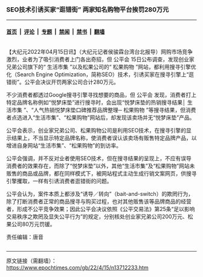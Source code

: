 ### SEO技术引诱买家“逛错街” 两家知名购物平台挨罚280万元

---

#### [首页](../../../..?n13712233) &nbsp;|&nbsp; [评论](../../../../../epoch-comment?n13712233) &nbsp;|&nbsp; [专题](../../../../../epoch-special?n13712233) &nbsp;|&nbsp; [禁闻](../../../../../epoch-news?n13712233) &nbsp;|&nbsp; [禁书](../../../../../books?n13712233) &nbsp;|&nbsp; [翻墙](https://github.com/gfw-breaker/nogfw/blob/master/README.md?n13712233)


<div class="column" id="artbody" itemprop="articleBody">
 <!-- article content begin -->
 <p>
  【大纪元2022年04月15日讯】（大纪元记者侯骏霖台湾台北报导）网购市场竞争激烈，业者为了吸引消费者上门各出奇招，但
  <ok href="https://www.epochtimes.com/gb/tag/%E5%85%AC%E5%B9%B3%E4%BC%9A.html">
   公平会
  </ok>
  15日公布调查，发现创业家兄弟公司旗下的“
  <ok href="https://www.epochtimes.com/gb/tag/%E7%94%9F%E6%B4%BB%E5%B8%82%E9%9B%86.html">
   生活市集
  </ok>
  ”以及松果公司的“
  <ok href="https://www.epochtimes.com/gb/tag/%E6%9D%BE%E6%9E%9C%E8%B4%AD%E7%89%A9.html">
   松果购物
  </ok>
  ”网站，都利用搜寻引擎优化（Search Engine Optimization，简称SEO）技术，引诱买家在搜寻引擎上“逛错街”。公平会决议开罚两家公司合计280万元。
 </p>
 <p>
  不少消费者都透过Google搜寻引擎寻找想要的商品，但
  <ok href="https://www.epochtimes.com/gb/tag/%E5%85%AC%E5%B9%B3%E4%BC%9A.html">
   公平会
  </ok>
  发现，消费者打上特定品牌名称例如“悦梦床垫”进行搜寻时，会出现“悦梦床垫的热销搜寻结果│
  <ok href="https://www.epochtimes.com/gb/tag/%E7%94%9F%E6%B4%BB%E5%B8%82%E9%9B%86.html">
   生活市集
  </ok>
  ”、“人气热销悦梦床垫口碑推荐品牌整理─
  <ok href="https://www.epochtimes.com/gb/tag/%E6%9D%BE%E6%9E%9C%E8%B4%AD%E7%89%A9.html">
   松果购物
  </ok>
  ”等搜寻结果，但消费者点选进入“生活市集”、“松果购物”网站后，却发现该卖场并无“悦梦床垫”产品。
 </p>
 <p>
  公平会表示，创业家兄弟公司、松果购物公司是利用SEO技术，在搜寻引擎的显示结果上，不当显示特定品牌名称，使消费者误认该卖场有贩售特定品牌产品，以增进自身网站“生活市集”、“松果购物”的到访率。
 </p>
 <p>
  公平会强调，并不反对业者使用SEO技术，但在搜寻结果的呈现上，不应有误导消费者的效果存在，而除了“悦梦床垫”以外，其他“生活市集”及“松果购物”网站未贩售的商品或品牌，都在同样模式下，被网站程式主动生成行销文案网页，供搜寻引擎攫取，一样有引诱消费者逛错街的问题。
 </p>
 <p>
  公平会认为，案件本质上都涉及“诱导／转向”（bait-and-switch）的欺罔行为，除了打断消费者正常的商品搜寻与购买过程，也对其他贩售该等品牌商品的经营者，形成不公平竞争效果；因此公平会决议依照《公平交易法》第25条“足以影响交易秩序之欺罔及显失公平行为”的规定，分别核处创业家兄弟公司200万元、松果公司80万元罚锾。
 </p>
 <p>
  责任编辑：唐音
 </p>
 <!-- article content end -->
</div>


---

原文链接（需翻墙）：https://www.epochtimes.com/gb/22/4/15/n13712233.htm